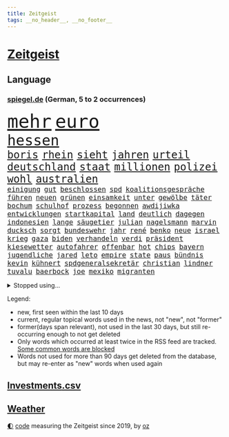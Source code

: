 ```yaml
---
title: Zeitgeist
tags: __no_header__, __no_footer__
---
```


# [Zeitgeist](https://oliz.io/zeitgeist/)

## Language

<h3><a href="https://www.spiegel.de" target="_blank">spiegel.de</a> (German, 5 to 2 occurrences)</h3>
<p style="font-family:monospace">
<span style="font-size:32pt"><a href="news_links.html#mehr" class="current">mehr</a></span>
<span style="font-size:32pt"><a href="news_links.html#euro" class="current">euro</a></span>
<br>
<span style="font-size:25pt"><a href="news_links.html#hessen" class="current">hessen</a></span>
<br>
<span style="font-size:18pt"><a href="news_links.html#boris" class="current">boris</a></span>
<span style="font-size:18pt"><a href="news_links.html#rhein" class="current">rhein</a></span>
<span style="font-size:18pt"><a href="news_links.html#sieht" class="current">sieht</a></span>
<span style="font-size:18pt"><a href="news_links.html#jahren" class="current">jahren</a></span>
<span style="font-size:18pt"><a href="news_links.html#urteil" class="current">urteil</a></span>
<span style="font-size:18pt"><a href="news_links.html#deutschland" class="current">deutschland</a></span>
<span style="font-size:18pt"><a href="news_links.html#staat" class="current">staat</a></span>
<span style="font-size:18pt"><a href="news_links.html#millionen" class="current">millionen</a></span>
<span style="font-size:18pt"><a href="news_links.html#polizei" class="current">polizei</a></span>
<span style="font-size:18pt"><a href="news_links.html#wohl" class="current">wohl</a></span>
<span style="font-size:18pt"><a href="news_links.html#australien" class="current">australien</a></span>
<br>
<span style="font-size:12pt"><a href="news_links.html#einigung" class="current">einigung</a></span>
<span style="font-size:12pt"><a href="news_links.html#gut" class="current">gut</a></span>
<span style="font-size:12pt"><a href="news_links.html#beschlossen" class="current">beschlossen</a></span>
<span style="font-size:12pt"><a href="news_links.html#spd" class="current">spd</a></span>
<span style="font-size:12pt"><a href="news_links.html#koalitionsgespräche" class="new">koalitionsgespräche</a></span>
<span style="font-size:12pt"><a href="news_links.html#führen" class="current">führen</a></span>
<span style="font-size:12pt"><a href="news_links.html#neuen" class="current">neuen</a></span>
<span style="font-size:12pt"><a href="news_links.html#grünen" class="current">grünen</a></span>
<span style="font-size:12pt"><a href="news_links.html#einsamkeit" class="current">einsamkeit</a></span>
<span style="font-size:12pt"><a href="news_links.html#unter" class="current">unter</a></span>
<span style="font-size:12pt"><a href="news_links.html#gewölbe" class="current">gewölbe</a></span>
<span style="font-size:12pt"><a href="news_links.html#täter" class="current">täter</a></span>
<span style="font-size:12pt"><a href="news_links.html#bochum" class="current">bochum</a></span>
<span style="font-size:12pt"><a href="news_links.html#schulhof" class="current">schulhof</a></span>
<span style="font-size:12pt"><a href="news_links.html#prozess" class="current">prozess</a></span>
<span style="font-size:12pt"><a href="news_links.html#begonnen" class="current">begonnen</a></span>
<span style="font-size:12pt"><a href="news_links.html#awdijiwka" class="current">awdijiwka</a></span>
<span style="font-size:12pt"><a href="news_links.html#entwicklungen" class="current">entwicklungen</a></span>
<span style="font-size:12pt"><a href="news_links.html#startkapital" class="new">startkapital</a></span>
<span style="font-size:12pt"><a href="news_links.html#land" class="current">land</a></span>
<span style="font-size:12pt"><a href="news_links.html#deutlich" class="current">deutlich</a></span>
<span style="font-size:12pt"><a href="news_links.html#dagegen" class="current">dagegen</a></span>
<span style="font-size:12pt"><a href="news_links.html#indonesien" class="current">indonesien</a></span>
<span style="font-size:12pt"><a href="news_links.html#lange" class="current">lange</a></span>
<span style="font-size:12pt"><a href="news_links.html#säugetier" class="new">säugetier</a></span>
<span style="font-size:12pt"><a href="news_links.html#julian" class="current">julian</a></span>
<span style="font-size:12pt"><a href="news_links.html#nagelsmann" class="current">nagelsmann</a></span>
<span style="font-size:12pt"><a href="news_links.html#marvin" class="new">marvin</a></span>
<span style="font-size:12pt"><a href="news_links.html#ducksch" class="new">ducksch</a></span>
<span style="font-size:12pt"><a href="news_links.html#sorgt" class="current">sorgt</a></span>
<span style="font-size:12pt"><a href="news_links.html#bundeswehr" class="current">bundeswehr</a></span>
<span style="font-size:12pt"><a href="news_links.html#jahr" class="current">jahr</a></span>
<span style="font-size:12pt"><a href="news_links.html#rené" class="current">rené</a></span>
<span style="font-size:12pt"><a href="news_links.html#benko" class="current">benko</a></span>
<span style="font-size:12pt"><a href="news_links.html#neue" class="current">neue</a></span>
<span style="font-size:12pt"><a href="news_links.html#israel" class="current">israel</a></span>
<span style="font-size:12pt"><a href="news_links.html#krieg" class="current">krieg</a></span>
<span style="font-size:12pt"><a href="news_links.html#gaza" class="current">gaza</a></span>
<span style="font-size:12pt"><a href="news_links.html#biden" class="current">biden</a></span>
<span style="font-size:12pt"><a href="news_links.html#verhandeln" class="current">verhandeln</a></span>
<span style="font-size:12pt"><a href="news_links.html#verdi" class="current">verdi</a></span>
<span style="font-size:12pt"><a href="news_links.html#präsident" class="current">präsident</a></span>
<span style="font-size:12pt"><a href="news_links.html#kiesewetter" class="current">kiesewetter</a></span>
<span style="font-size:12pt"><a href="news_links.html#autofahrer" class="current">autofahrer</a></span>
<span style="font-size:12pt"><a href="news_links.html#offenbar" class="current">offenbar</a></span>
<span style="font-size:12pt"><a href="news_links.html#hot" class="current">hot</a></span>
<span style="font-size:12pt"><a href="news_links.html#chips" class="current">chips</a></span>
<span style="font-size:12pt"><a href="news_links.html#bayern" class="current">bayern</a></span>
<span style="font-size:12pt"><a href="news_links.html#jugendliche" class="current">jugendliche</a></span>
<span style="font-size:12pt"><a href="news_links.html#jared" class="current">jared</a></span>
<span style="font-size:12pt"><a href="news_links.html#leto" class="current">leto</a></span>
<span style="font-size:12pt"><a href="news_links.html#empire" class="new">empire</a></span>
<span style="font-size:12pt"><a href="news_links.html#state" class="current">state</a></span>
<span style="font-size:12pt"><a href="news_links.html#paus" class="current">paus</a></span>
<span style="font-size:12pt"><a href="news_links.html#bündnis" class="current">bündnis</a></span>
<span style="font-size:12pt"><a href="news_links.html#kevin" class="current">kevin</a></span>
<span style="font-size:12pt"><a href="news_links.html#kühnert" class="current">kühnert</a></span>
<span style="font-size:12pt"><a href="news_links.html#spdgeneralsekretär" class="current">spdgeneralsekretär</a></span>
<span style="font-size:12pt"><a href="news_links.html#christian" class="current">christian</a></span>
<span style="font-size:12pt"><a href="news_links.html#lindner" class="current">lindner</a></span>
<span style="font-size:12pt"><a href="news_links.html#tuvalu" class="current">tuvalu</a></span>
<span style="font-size:12pt"><a href="news_links.html#baerbock" class="current">baerbock</a></span>
<span style="font-size:12pt"><a href="news_links.html#joe" class="current">joe</a></span>
<span style="font-size:12pt"><a href="news_links.html#mexiko" class="current">mexiko</a></span>
<span style="font-size:12pt"><a href="news_links.html#migranten" class="current">migranten</a></span>
</p>
<details>
<summary>Stopped using...</summary>
<p class="former" style="font-size:12pt">
bemüht(1115) bayerische(1114) prüft(1114) richten(1114) verändert(1114) entdeckte(1113) sicherheitsbehörden(1113) elfmeter(1112) führende(1112) gewann(1112) kassiert(1112) live(1112) spdpolitiker(1112) zurzeit(1112) beteiligten(1111) boot(1111) bundesland(1111) einzelne(1111) erfasst(1111) soziale(1111) wechseln(1111) 37(1110) alternativen(1110) angeblichen(1110) büros(1110) gestohlen(1110) jan(1110) kanada(1110) künftigen(1110) mai(1110) mannes(1110) maß(1110) zahlung(1110) baby(1109) islamischer(1109) parteichef(1109) verlegt(1109) verpflichtet(1109) 2018(1108) eröffnet(1108) flugzeug(1108) jüngeren(1108) mario(1108) oberbürgermeister(1108) steigende(1108) zuversicht(1108) bull(1107) größer(1107) red(1107) stich(1107) verluste(1107) vorschläge(1107) amsterdam(1106) aufregung(1106) engagement(1106) erhoben(1106) fund(1106) geholt(1106) gerüchte(1106) hansi(1106) londoner(1106) netzwerk(1106) obama(1106) stimme(1106) witz(1106) berg(1105) bewerber(1105) fahrzeug(1105) fahrzeuge(1105) getan(1105) golf(1105) jobs(1105) lebte(1105) minute(1105) schadet(1105) stets(1105) trainieren(1105) tötete(1105) vorübergehend(1105) bundesländer(1104) kämpfer(1104) neuem(1104) saarland(1104) verboten(1104) versuchte(1104) warschau(1104) zeitweise(1103) bmw(1102) daraufhin(1102) erlitt(1102) reichte(1102) thüringen(1102) aufgehoben(1101) strafe(1101) triumph(1101) 1500(1100) jedenfalls(1100) papst(1100) publikum(1100) extremen(1099) fragt(1099) meister(1099) bilden(1098) franziskus(1098) wälder(1098) absage(1097) feld(1097) offiziellen(1097) party(1097) durchsuchungen(1096) stelle(1096) echten(1095) entscheidenden(1095) hürden(1095) verkaufen(1095) william(1094) lücke(1093) mangel(1092) monats(1092) beantragt(1091) em(1091) küstenwache(1091) skeptisch(1091) anzeichen(1090) enge(1090) vorn(1090) tür(1089) analysiert(1087) nationalen(1087) katholischen(1086) schießen(1086) prognose(1085) rückzug(1085) ökonomen(1084) hilfen(1083) ausrüstung(1082) führenden(1082) parallelen(1080) verständnis(1078) stürzen(1076) kindheit(1074) vorläufig(1069) geblieben(1068) kandidatur(1068) türen(1068) verpasste(1067) herausforderungen(1065) ära(1061) foto(1060) grüner(1060) armen(1056) gewinne(1011) extremwetter(988) karriereende(988) belästigung(980) skandale(978) 4000(963) politikern(942) mitverantwortlich(923) unfälle(899) waldbrände(883) durchbruch(878) tennisstar(875) schwäche(861) seither(857) arte(852) ausnahme(851) lebensmitteln(850) anführer(849) rereportage(848) bauern(846) bundesrat(833) cup(828) las(822) vegas(822) polnischen(810) kuriose(804) übertragen(790) börsen(787) papiere(772) fifa(771) harris(770) gleichen(766) games(755) medwedew(750) älteste(745) siebten(742) eingeführt(741) ice(740) 41(729) spürbar(729) studenten(726) feiertag(719) stadtteil(715) gerne(700) zustande(694) sank(683) kompromiss(682) temperaturen(682) brennt(675) verschiedenen(675) oligarchen(673) ersatz(665) fördern(663) kahn(654) geplatzt(650) hinzu(650) zweites(645) streiken(642) herausgefunden(629) 49(627) transparenz(618) ordnet(616) schülern(606) dreharbeiten(604) gestärkt(603) vereinigung(603) schildern(601) spiegelbildungsnewsletter(595) ukrainenews(593) stoff(589) töchter(589) arbeitsbedingungen(588) nebenbei(588) russlandukrainekrieg(586) ausweiten(584) günstige(576) bezeichnen(568) niedersächsischen(568) abgrund(566) kalt(565) ertrinken(557) arbeitslosigkeit(552) jack(542) zentrale(541) hammer(537) ankara(529) fragwürdige(528) kinderinterview(523) eingesperrt(522) 14jährigen(520) reporterin(515) tiefer(512) bedarf(510) jimmy(499) panne(498) künstlichen(495) grün(491) tvinterview(491) valley(488) brasilianischen(486) lena(482) demenz(476) braun(474) namens(473) 27jährige(471) legal(463) verleihung(461) funktion(456) abitur(452) zivile(452) eingestürzt(450) scheiden(447) wünsche(436) hoffnungsträger(434) medizin(432) beseitigt(431) rot(425) perfekt(424) gewässer(423) tobias(423) biografie(421) jackson(419) nackt(419) russlandukrainenews(418) tagelang(418) atlantik(413) erzielte(413) verfassungsgericht(413) umgebung(411) bewusstlos(408) historisches(404) sechsten(402) wüste(401) krankenkasse(400) sensible(396) rückblick(394) francisco(392) quer(392) zimmer(391) immobilienkonzern(389) eingeschaltet(388) vereinbarung(388) überraschenden(387) abwahl(386) 300000(383) steven(383) beobachtungen(381) entführen(381) freundschaft(380) knappe(380) bergen(377) zweifeln(377) 23jährige(372) gefangenen(372) vizepräsidentin(372) deuten(371) forscht(371) alice(367) carter(365) titanic(363) höchst(360) zucker(360) tottenham(356) abgeben(355) eric(355) aufsichtsrat(352) carolina(352) billigt(349) gesprengt(346) flugabwehr(345) palmer(343) böhmermann(339) süß(336) überlebende(336) finanzaufsicht(335) route(331) serbische(331) 1991(327) saarlouis(327) segler(324) überprüfen(324) reisende(322) bafin(320) erheben(318) wahren(318) wirklichkeit(318) supermarkt(317) vermeldet(317) 2009(315) getränke(311) internationalem(311) jahresbeginn(311) kurzzeitig(311) tauchte(311) verbündete(308) abhilfe(307) spiegelredakteur(304) polizeigewalt(302) rammt(300) heimische(296) transparent(295) boom(294) ressourcen(293) plätze(292) hinkt(291) ansicht(290) denkbar(288) meiste(288) solcher(288) emotionale(284) botschafterin(283) elektrische(283) geldbuße(283) pferd(280) 250000(279) bildungsministerium(278) begeistern(276) geschäftsmann(276) meditation(276) verfolger(276) 33jährige(273) liebt(273) marode(270) metropolen(270) abheben(269) getragen(269) linda(269) nordamerika(268) springer(268) erneuter(265) jubelt(265) technologie(265) bremst(264) bundesweiten(263) berge(261) weimar(261) juventus(258) aufbauen(257) gesetzlichen(255) usbürger(255) gramm(254) lauf(253) weh(253) 46(252) achtsamkeit(252) erforschen(252) handwerker(252) ajax(250) green(250) ingolstadt(249) panik(249) 150000(248) reisten(248) 51(247) köpfe(247) marius(247) 1600(246) offizier(246) lokale(244) geschnappt(243) nordstreampipelines(242) simone(242) spiegelrecherchen(242) moskauer(240) fraglich(239) entschlossen(236) poker(236) teufel(235) diesjährigen(234) bemerkenswerte(233) spitzenkandidat(231) ernsten(229) geklaut(229) vermutung(229) territorium(228) buchstaben(226) glücklicher(226) betreiben(225) norditalien(225) unterzeichnet(224) zoos(224) 40jähriger(223) frisst(222) downing(221) vereinte(217) vergiftung(216) naiv(214) minen(212) jonas(208) radsport(208) bahnreisende(207) arten(205) ergibt(205) höhenflug(204) erdöl(203) exparteichef(203) fluggesellschaften(203) rohstoff(203) daniil(202) holland(202) tätern(202) eingeklemmt(201) prosieben(199) vision(199) singapur(196) spezialisten(195) zeuge(195) nils(194) weicht(194) abgewendet(191) innovationen(191) ausbreiten(190) award(190) solaranlagen(190) vertagt(190) alexandra(189) hoeneß(189) ingenieure(189) bekämpfung(188) auszubildende(187) samuel(187) argumenten(186) feierlichkeiten(186) follower(186) getreide(186) hexenjagd(186) beine(185) blutigen(185) konkret(185) usbehörden(185) oberdorf(184) renommierter(184) sichere(184) keinerlei(183) breit(182) turin(182) erforscht(181) kanadische(181) luxus(181) mittelschicht(181) aufarbeiten(180) jagen(180) sudan(177) buchen(176) einsturz(176) vergeltung(176) erging(175) kfw(173) hessens(172) uli(171) 13jähriger(170) fabian(170) rad(170) lied(169) stöhnen(169) spitzenkandidaten(168) traurige(168) aß(167) biles(165) 260(164) eingesammelt(164) landtagswahlen(164) louis(164) substanzen(164) gewissheit(163) minutenlang(163) weidel(163) kleinkinder(162) haiti(161) brüsseler(160) betreibern(159) heilige(158) fünfjähriger(156) ios(156) opernsängerin(156) schätzen(156) vietnam(155) exekutiert(154) schiffen(154) skandieren(154) mehreinnahmen(153) ranghohen(153) schwimmkurs(153) yeboah(153) landtagswahlkampf(152) uskapitol(152) zeitungen(152) buchstäblich(151) vi(151) überwachen(151) etabliert(150) gehandelt(150) motivieren(150) terroristischen(150) watch(150) zwischendurch(149) beruft(148) impfstoff(148) cartoonisten(147) härteres(146) höchstens(145) länderspiel(145) englands(144) stopfen(144) lebensgefährlich(143) qualifiziert(143) dortige(142) kalter(142) lukas(142) conference(141) dietmar(141) kopenhagen(141) uruguay(141) gleichstellung(140) verweis(140) verzögert(140) familienvater(139) henry(139) kategorie(139) popp(139) ngos(138) saudische(137) wiese(137) gabriel(136) rumort(136) cavendish(135) drummer(135) gegners(134) mauer(134) schlechteste(134) bedeckt(133) primož(133) roglič(133) saftig(133) verwehrt(133) überdurchschnittlich(133) überführen(133) +(132) beschäftigung(132) profitierten(132) unfallort(132) ungefähr(131) inferno(130) überprüft(130) abpfiff(129) aleksandar(129) würdigung(129) unionspolitiker(128) entsorgt(127) prominent(127) sánchez(127) 145(126) traumtor(126) wiesen(126) roadtrip(125) taurus(125) ted(125) umzusetzen(125) cruz(124) milan(124) bemerkbar(122) bunter(122) spotify(122) vernetzen(122) wissenschaftlerinnen(121) besessen(120) chemie(120) gasversorgung(120) netzentgelte(120) schadens(120) ukrainerin(120) rechtsaußenpartei(119) sprang(119) toxischen(119) auswärtssieg(118) progressiv(118) wirecard(117) schlichten(116) übertrieben(116) bruni(115) börsengang(115) dreieinhalb(115) gefährt(114) klappte(114) nordosten(114) rundfunk(114) schlüssel(114) seenot(114) terrormiliz(114) trends(114) zustellung(114) beitreten(113) 30jähriger(112) benachteiligt(112) geeignet(112) grenzpolizei(112) senatorin(112) locker(111) csuchef(110) stellenabbau(110) flüchtlingen(109) fressen(109) militäroperation(109) norweger(109) saudischer(108) klischees(106) limit(106) beatrix(105) cduchefs(105) cockpit(105) prügelei(105) agnieszka(104) blumen(104) supermärkte(104) zäsur(104) indirekt(102) revolte(102) buffet(101) gerichts(101) hacken(101) mdr(100) therapie(100) verbreitung(100) aufzustellen(99) diabetes(99) entgelte(99) m(99) negativen(99) verstrickt(99) afderfolg(98) einstufen(98) energiepreisen(98) putsch(98) vingegaard(98) anwesen(97) becken(97) jagt(96) zollbeamte(96) eauto(95) kambodscha(95) komisch(95) bitteren(94) dominanz(94) jenaer(94) mobilfunk(94) schnäppchen(94) sparpläne(94) trennte(94) verkraften(94) geplündert(93) glamour(93) hunter(93) kooperiert(93) mclaren(92) toursieger(92) afdchefin(91) blickten(91) fahrenden(91) filiale(91) gerichtsverfahren(91) lernten(91) nördlich(91) verpflichtend(91) vincenzo(91) aushalten(90) behrens(90) höchstwerte(90) mittzwanziger(90) rottachegern(90) schärfsten(90) unglücksursache(90) unsicherheit(90) verstappens(90) häfen(89) kleintransporter(89) sündenfall(89) umkehren(89) angefangen(88) dahinterstecken(88) luftverkehr(88) sechsstellige(88) sicherheitsgarantien(88) grundsätzliches(87) kluger(87) konter(87) milliardenschweres(87) richtungen(87) sicherheitskräften(87) emden(86) emder(86) expertinnen(86) krisentreffen(86) nationalfeiertag(86) ussenatoren(86) woidke(86) angreift(85) ehrenpräsident(85) führungswechsel(85) sterne(85) tragisches(85) wmgold(85) gebissen(84) security(84) lautes(83) scheu(83) schraubt(83) absichten(82) gestoppter(82) lutz(82) netanyahus(82) a4(81) friedliche(81) gene(81) heiße(81) mcilroy(80) rory(80) signale(80) bono(79) hinabgestürzt(79) männlichkeit(79) prävention(79) schmerzensgeld(79) zäh(79) beispiellose(78) gersbeck(78) musikfestival(78) paraguay(78) trainingslager(78) butter(77) dfbnationalspieler(77) erfinden(77) fantastische(77) pds(77) sicherstellen(77) terroranschlag(77) thailändischen(77) wirecardprozess(77) 49ers(76) abziehen(76) gesteigert(76) kriegsgefangene(76) startelf(76) wohngebäuden(76) 350(75) expartnerin(75) hunden(75) hühnern(75) mau(75) nationales(75) quad(75) torwart(75) betreuen(74) dfbteams(74) hagen(74) playmobil(74) reinen(74) verweigerten(74) wunderbarer(74) fabelzeit(73) flugabwehrsysteme(73) gedreht(73) geldes(73) klubpräsident(73) lady(73) militärhilfe(73) morawiecki(73) zusammenarbeitet(73) 18jährigen(72) eingekreist(72) heimliche(72) puppen(72) voigt(72) 00(71) feijóo(71) kapitol(71) lehnte(71) stemmt(71) storch(71) widersprüchliche(71) austria(70) eh(70) energiekonzerne(70) followern(70) holstein(70) hotspur(70) inside(70) kehrten(70) wettstreit(70) zaubert(70) zähen(70) betrieben(69) merz’(69) volkswirtschaft(69) herstellung(68) revolutionierten(68) räder(68) abbild(67) gegenmodell(67) maier(67) militärputsch(67) parteiausschluss(67) spielzeughersteller(67) verglich(67) zusammenprall(67) bayernwahl(66) bochums(66) karibikstaat(66) knausern(66) nickel(66) recherche(66) sicherheitsrat(66) tiefstand(66) beschießt(65) beschwichtigt(65) bevorsteht(65) express(65) golfplätze(65) mager(65) moscheen(65) negative(65) sichergestellt(65) taurusraketen(65) tickt(65) videobeweis(65) bestürzt(64) besuchte(64) mysteriösen(64) nfllegende(64) schrecklich(64) öffentlicher(64) auftragsplus(63) besorgniserregenden(63) erträumt(63) größerer(63) resistent(63) starspieler(63) wirbel(63) fitch(62) höhen(62) katastrophenschutz(62) kaufhauses(62) klimaschädliche(62) militärjunta(62) patientinnen(62) pierre(62) fettleibigkeit(61) feueralarm(61) geraumer(61) luxusautos(61) meereis(61) südpol(61) unten(61) achtung(60) angefahren(60) exorzist(60) friedkin(60) strafbar(60) taurusmarschflugkörper(60) andauern(59) arno(59) bausemer(59) dasselbe(59) europawahlkandidaten(59) khanhohloch(59) lebensläufe(59) neunjähriger(59) oppositionsführerin(59) weltranglistenersten(59) alternativer(58) beispiellosen(58) hausarrest(58) michelle(58) roter(58) steuersenkungen(58) versicherten(58) witten(58) afdchef(57) country(57) garden(57) immobilienunternehmen(57) latenightshow(57) toryregierung(57) dmytro(56) jon(56) parat(56) rennfahrer(56) verhängen(56) boateng(55) saudiarabiens(55) spanischer(55) ähnelt(55) überwachungskamera(55) eingreiftruppe(54) fraktionschefs(54) hang(54) jameswebbteleskops(54) schlupflöcher(54) systemsprenger(54) versicherte(54) arrow(53) hühner(53) staffordshire(53) stärkung(53) teilten(53) terrier(53) wohnort(53) fünfjährige(52) jurca(52) knacken(52) konstellation(52) medaillen(52) sportlerinnen(52) großartig(51) palmen(51) typisch(51) usmetropole(51) anordnung(50) asylunterkunft(50) militärfahrzeuge(50) opferzahlen(50) tabellenspitze(50) walmart(50) weigerte(50) abstiegskampf(49) bundesligaspiel(49) häufige(49) rätselhafte(49) türmer(49) ultrakurzen(49) weiblichen(49) aufwärtstrend(48) minenfeldern(48) sigmar(48) drosten(47) politico(47) rekordeinnahmen(47) zentral(47) erklärten(46) felipe(46) lenken(46) schmerzhafter(46) vorzugehen(46) wissenschaftlern(46) bremerhaven(45) ferne(45) herzkrank(45) laptop(45) soziales(45) unheilbar(45) 28jährigen(44) checker(44) inakzeptabel(44) merkwürdige(44) starren(44) telefonbetrüger(44) tobi(44) v(44) weiterzufahren(44) brandkatastrophe(43) geist(43) muslimische(43) aiwangers(42) andrang(42) berichteten(42) boxenstopp(42) einfahren(42) evenepoel(42) flugblatt(42) remco(42) umweltorganisation(42) verworfen(42) weltmeistertitel(42) breaking(41) entlohnt(41) gedanke(41) kennenlernen(41) klaas(41) szenario(41) turnen(41) aleksander(40) eröffneten(40) klimaschädliches(40) syriens(40) syrischen(40) uefapräsident(40) čeferin(40) afdfraktion(39) dröge(39) spareinlagen(39) aufhört(38) beträchtliche(38) dreikampf(38) gastronomie(38) jerome(38) parteifreundin(38) sophie(38) vorgängen(38) afdpolitikerin(37) gereizt(37) mandeln(37) margaritaville(37) simple(37) ungeduldig(37) afdstadtrat(36) home(36) peinliche(36) pflichtsieg(36) straßensperrungen(36) 99(35) alkoholfreie(35) denguefieber(35) geschehnissen(35) grundstück(35) leroy(34) noten(34) preisverleihung(33) probe(33) unbedarfter(33) a7(32) abrechnen(32) autoattacke(32) autounfall(32) castingsystem(32) ehemanns(32) heimisch(32) kontrolleure(32) meldung(32) perfides(32) raketeneinschläge(32) vorgängern(32) beschwert(31) bundesverkehrsminister(31) charlie(31) ermöglichte(31) folgenschweren(31) schnelles(31) versöhnlicher(31) augenscheinlich(30) flugabwehrsystem(30) infiziert(30) klimagipfel(30) landebahn(30) momenten(30) schwerter(30) trefferquote(30) volksbanken(30) überraschen(30) angeln(29) bloßen(29) diamonds(29) dreifacher(29) gaal(29) geheiratet(29) grafische(29) hackney(29) kuh(29) kurdische(29) marschieren(29) pkk(29) shows(29) verbracht(29) versunken(29) bergkarabachkonflikt(28) jumbovisma(28) konzernmutter(28) linkenpolitiker(28) oppositionspolitiker(28) profiteure(28) rauer(28) rezensentin(28) umtreibt(28) 34jährige(27) arbeiterpartei(27) dachau(27) konzentriert(27) kräftiger(27) verheiratet(27) bankrott(26) border(26) boss(26) dokumentation(26) gewaltigen(26) landstriche(26) verwirrter(26) arbeitsumfeld(25) derart(25) engpässe(25) maghrebstaaten(25) voralpen(25) expandieren(24) kansas(24) kurzfristige(24) sinnlose(24) spiegelleser(24) toursieg(24) unsinn(24) besetztes(23) entzug(23) fasst(23) fjord(23) flicks(23) goldenes(23) grenzregion(23) hybris(23) probealarm(23) röhre(23) schultern(23) strafgerichtshof(23) teamkolleginnen(23) zuwanderer(23) 43(22) 54jähriger(22) durchkreuzen(22) lecken(22) affären(21) drosselt(21) mittrainieren(21) sonnen(21) doerry(20) entbrannt(20) eriwan(20) hummels(20) mats(20) mobilfunknetze(20) zähler(20) drew(19) feierlaune(19) gehöre(19) musikerin(19) socialmedianutzer(19) zukommt(19) asylbewerbern(18) coolste(18) reifen(18) weltstadt(18) brandstifter(17) irreführung(17) längerem(17) schauspielerpaar(17) stücke(17) geschehe(16) strukturen(16) umfragewerte(16) ceo(15) eliud(15) jérôme(15) kipchoge(15) klarheit(15) sofern(15) stevens(15) sufjan(15) wartelisten(15) amazonasgebiet(14) ddr(14) flüchtig(14) furcht(14) herfried(14) inn(14) jameswebbteleskop(14) lieblingsprojekt(14) mintzlaff(14) münkler(14) pflegte(14) rotterdam(14) ruhig(14) ungeschlagene(14) abrufen(13) alijew(13) aserbaidschans(13) formel1weltmeister(13) gewünschten(13) rauchwolken(13) studienanfänger(13) zenit(13) aufsicht(12) berlinmarathon(12) einberufen(12) formhoch(12) untermauert(12) bandenkriminalität(11) behoben(11) commerzbank(11) großraum(11) itausfall(11) philippinische(11) popkultur(11) zusammenschluss(11)
</p>
</details>
<p>Legend:
<ul>
<li><span class="new">new</span>, first seen within the last 10 days</li>
<li><span class="current">current</span>, regular topical words used in the news, not "new", not "former"</li>
<li><span class="former">former(days span relevant)</span>, not used in the last 30 days, but still re-occurring enough to not get deleted</li>
<li>Only words which occurred at least twice in the RSS feed are tracked. <a href="language/filters.py">Some common words are blocked</a></li>
<li>Words not used for more than 90 days get deleted from the database, but may re-enter as "new" words when used again</li>
</ul>
</p>

## [Investments](investments.html)[.csv](investments.csv)

## [Weather](weather.html)

<footer>
<a href="javascript:toggleTheme()" class="nav">🌓</a>
<a href="https://github.com/ooz/zeitgeist">code</a> measuring the Zeitgeist since 2019, by <a href="https://oliz.io">oz</a>
</footer>
